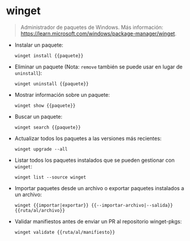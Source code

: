 # winget

> Administrador de paquetes de Windows.
> Más información: <https://learn.microsoft.com/windows/package-manager/winget>.

- Instalar un paquete:
  
  `winget install {{paquete}}`

- Eliminar un paquete (Nota: `remove` también se puede usar en lugar de `uninstall`):
  
  `winget uninstall {{paquete}}`

- Mostrar información sobre un paquete:
  
  `winget show {{paquete}}`

- Buscar un paquete:
  
  `winget search {{paquete}}`

- Actualizar todos los paquetes a las versiones más recientes:
  
  `winget upgrade --all`

- Listar todos los paquetes instalados que se pueden gestionar con `winget`:
  
  `winget list --source winget`

- Importar paquetes desde un archivo o exportar paquetes instalados a un archivo:
  
  `winget {{importar|exportar}} {{--importar-archivo|--salida}} {{ruta/al/archivo}}`

- Validar manifiestos antes de enviar un PR al repositorio winget-pkgs:
  
  `winget validate {{ruta/al/manifiesto}}`
